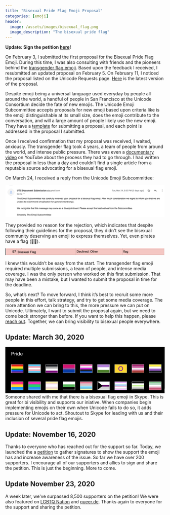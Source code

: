 ```yaml
---
title: "Bisexual Pride Flag Emoji Proposal"
categories: [emoji]
header:
  image: /assets/images/bisexual_flag.png
  image_description: "The bisexual pride flag"
---
```

**Update: Sign the petition [here](https://change.org/BiFlagEmoji)!**

On February 3, I submitted the first proposal for the Bisexual Pride Flag Emoji. During this time, I was also consulting with friends and the pioneers behind the [transgender flag emoji](https://www.tedeytan.com/transemoji). Based upon the feedback I received, I resubmitted an updated proposal on February 5. On February 11, I noticed the proposal listed on the Unicode Requests page. [Here]({{site.url}}/assets/documents/Proposal_For_Bisexual_Flag_Emoji.pdf) is the latest version of the proposal.

Despite emoji being a universal language used everyday by people all around the world, a handful of people in San Francisco at the Unicode Consortium decide the fate of new emojis. The Unicode Emoji Subcommittee accepts proposals for new emoji based upon criteria like is the emoji distinguishable at its small size, does the emoji contribute to the conversation, and will a large amount of people likely use the new emoji. They have a [template](https://unicode.org/emoji/proposals.html#emoji_proposals_form) for submitting a proposal, and each point is addressed in the proposal I submitted. 

Once I received confirmation that my proposal was received, I waited, anxiously. The transgender flag took 4 years, a team of people from around the world, and intense public pressure. There was even a [documentary video](https://www.youtube.com/watch?v=T5y5Sfh__-s) on YouTube about the process they had to go through. I had written the proposal in less than a day and couldn’t find a single article from a reputable source advocating for a bisexual flag emoji.

On March 24, I received a reply from the Unicode Emoji Subcommittee:

![The Emoji Subcommittee has carefully reviewed your proposal for a bisexual flag emoji. After much consideration we regret to inform you that we are unable to recommend emojification for general interchange. We recognize that this message may come as a disappointment. Please accept the best wishes from the Subcommittee. Sincerely, The Emoji Subcommittee](/assets/images/unicode_reply.png)

They provided no reason for the rejection, which indicates that despite following their guidelines for the proposal, they didn't see the bisexual community deserving an emoji to express themselves. Yet, even pirates have a flag (🏴‍☠️).

[![The bisexual flag emoji was declined without a reason](/assets/images/emoji_rejection.png)](https://unicode.org/emoji/emoji-requests.html)

I knew this wouldn’t be easy from the start. The transgender flag emoji required multiple submissions, a team of people, and intense media coverage. I was the only person who worked on this first submission. That may have been a mistake, but I wanted to submit the proposal in time for the deadline.

So, what’s next? To move forward, I think it’s best to recruit some more people in this effort, talk strategy, and try to get some media coverage. The more attention we can bring to this, the more pressure we can put on Unicode. Ultimately, I want to submit the proposal again, but we need to come back stronger than before. If you want to help this happen, please [reach out](mailto:hey@tannermarino.com). Together, we can bring visibility to bisexual people everywhere.

## Update: March 30, 2020
![Skype pride emojis](/assets/images/skype_emojis.png)
Someone shared with me that there is a bisexual flag emoji in Skype. This is great for bi visibility and supports our iniative. When companies begin implementing emojis on their own when Unicode fails to do so, it adds pressure for Unicode to act. Shoutout to Skype for leading with us and their inclusion of several pride flag emojis.

## Update: November 16, 2020
Thanks to everyone who has reached out for the support so far. Today, we launched the a [petition](https://change.org/BiFlagEmoji) to gather signatures to show the support the emoji has and increase awareness of the issue. So far we have over 200 supporters. I encourage all of our supporters and allies to sign and share the petition. This is just the beginning. More to come.

## Update November 23, 2020
A week later, we've surpassed 8,500 supporters on the petition! We were also featured on [LGBTQ Nation](https://www.lgbtqnation.com/2020/11/bisexual-activist-asked-bi-flag-emoji-group-governs-emojis-said-no/) and [queer.de](https://www.queer.de/detail.php?article_id=35793). Thanks again to everyone for the support and sharing the petition.
